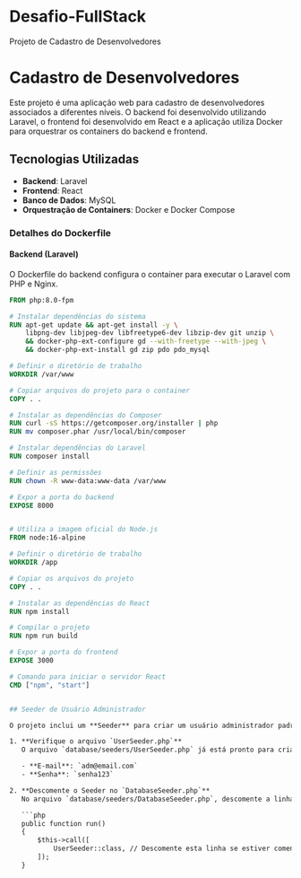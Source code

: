 # Desafio-FullStack
Projeto de Cadastro de Desenvolvedores
# Cadastro de Desenvolvedores

Este projeto é uma aplicação web para cadastro de desenvolvedores associados a diferentes níveis. O backend foi desenvolvido utilizando Laravel, o frontend foi desenvolvido em React e a aplicação utiliza Docker para orquestrar os containers do backend e frontend.

## Tecnologias Utilizadas

- **Backend**: Laravel
- **Frontend**: React
- **Banco de Dados**: MySQL
- **Orquestração de Containers**: Docker e Docker Compose


### Detalhes do Dockerfile

#### Backend (Laravel)

O Dockerfile do backend configura o container para executar o Laravel com PHP e Nginx.

```Dockerfile
FROM php:8.0-fpm

# Instalar dependências do sistema
RUN apt-get update && apt-get install -y \
    libpng-dev libjpeg-dev libfreetype6-dev libzip-dev git unzip \
    && docker-php-ext-configure gd --with-freetype --with-jpeg \
    && docker-php-ext-install gd zip pdo pdo_mysql

# Definir o diretório de trabalho
WORKDIR /var/www

# Copiar arquivos do projeto para o container
COPY . .

# Instalar as dependências do Composer
RUN curl -sS https://getcomposer.org/installer | php
RUN mv composer.phar /usr/local/bin/composer

# Instalar dependências do Laravel
RUN composer install

# Definir as permissões
RUN chown -R www-data:www-data /var/www

# Expor a porta do backend
EXPOSE 8000


# Utiliza a imagem oficial do Node.js
FROM node:16-alpine

# Definir o diretório de trabalho
WORKDIR /app

# Copiar os arquivos do projeto
COPY . .

# Instalar as dependências do React
RUN npm install

# Compilar o projeto
RUN npm run build

# Expor a porta do frontend
EXPOSE 3000

# Comando para iniciar o servidor React
CMD ["npm", "start"]


## Seeder de Usuário Administrador

O projeto inclui um **Seeder** para criar um usuário administrador padrão no banco de dados. Para ativá-lo, siga os passos abaixo:

1. **Verifique o arquivo `UserSeeder.php`**  
   O arquivo `database/seeders/UserSeeder.php` já está pronto para criar um usuário com as seguintes credenciais:

   - **E-mail**: `adm@email.com`
   - **Senha**: `senha123`

2. **Descomente o Seeder no `DatabaseSeeder.php`**  
   No arquivo `database/seeders/DatabaseSeeder.php`, descomente a linha referente ao `UserSeeder` para que ele seja executado:

   ```php
   public function run()
   {
       $this->call([
           UserSeeder::class, // Descomente esta linha se estiver comentada
       ]);
   }

